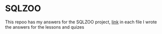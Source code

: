 # SQLZOO

This repoo has my answers for the SQLZOO project, [link](https://sqlzoo.net/wiki/SQL_Tutorial) in each file I wrote the answers for the lessons and quizes